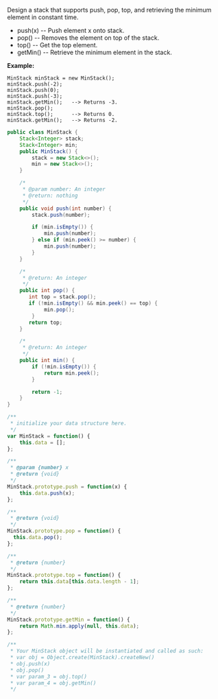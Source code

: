 Design a stack that supports push, pop, top, and retrieving the minimum element in constant time.

* push\(x\) -- Push element x onto stack.
* pop\(\) -- Removes the element on top of the stack.
* top\(\) -- Get the top element.
* getMin\(\) -- Retrieve the minimum element in the stack.

**Example:**

```
MinStack minStack = new MinStack();
minStack.push(-2);
minStack.push(0);
minStack.push(-3);
minStack.getMin();   --> Returns -3.
minStack.pop();
minStack.top();      --> Returns 0.
minStack.getMin();   --> Returns -2.
```

```java
public class MinStack {
    Stack<Integer> stack;
    Stack<Integer> min;
    public MinStack() {
        stack = new Stack<>();
        min = new Stack<>();
    }

    /*
     * @param number: An integer
     * @return: nothing
     */
    public void push(int number) {
        stack.push(number);

        if (min.isEmpty()) {
            min.push(number);
        } else if (min.peek() >= number) {
            min.push(number);
        }
    }

    /*
     * @return: An integer
     */
    public int pop() {
       int top = stack.pop();
       if (!min.isEmpty() && min.peek() == top) {
            min.pop();
        }
       return top;
    }

    /*
     * @return: An integer
     */
    public int min() {
        if (!min.isEmpty()) {
            return min.peek();
        }

        return -1;
    }
}
```

```js
/**
 * initialize your data structure here.
 */
var MinStack = function() {
    this.data = [];
};

/** 
 * @param {number} x
 * @return {void}
 */
MinStack.prototype.push = function(x) {
    this.data.push(x);
};

/**
 * @return {void}
 */
MinStack.prototype.pop = function() {
  this.data.pop();
};

/**
 * @return {number}
 */
MinStack.prototype.top = function() {
    return this.data[this.data.length - 1];
};

/**
 * @return {number}
 */
MinStack.prototype.getMin = function() {
    return Math.min.apply(null, this.data);
};

/** 
 * Your MinStack object will be instantiated and called as such:
 * var obj = Object.create(MinStack).createNew()
 * obj.push(x)
 * obj.pop()
 * var param_3 = obj.top()
 * var param_4 = obj.getMin()
 */
```



